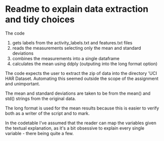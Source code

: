 # Readme to explain data extraction and tidy choices

The code

1. gets labels from the activity_labels.txt and features.txt files
2. reads the measurements selecting only the mean and standard deviations
3. combines the measurements into a single dataframe
4. calculates the mean using ddply (outputing into the long format option)

The code expects the user to extract the zip of data into the directory 'UCI HAR Dataset. Automating this seemed outside the scope of the assignment and unimportant.

The mean and standard deviations are taken to be from the mean() and std() strings from the original data.

The long format is used for the mean results because this is easier to verify both as a writer of the script and to mark.

In the codetable I've assumed that the reader can map the variables given the textual explanation, as it's a bit obsessive to explain every single variable - there being quite a few.